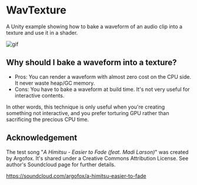 WavTexture
==========

A Unity example showing how to bake a waveform of an audio clip into a texture and use it in a shader.

![gif](http://68.media.tumblr.com/30f650ff39f960963c7b8b0e1a090570/tumblr_ok12382h421qio469o1_500.gif)

Why should I bake a waveform into a texture?
--------------------------------------------

- Pros: You can  render a waveform with almost zero cost on the CPU side. It never waste heap/GC memory.
- Cons: You have to bake a waveform at build time. It's not very useful for interactive contents.

In other words, this technique is only useful when you're creating something not interactive,
and you prefer torturing GPU rather than sacrificing the precious CPU time.

Acknowledgement
---------------

The test song "*A Himitsu - Easier to Fade (feat. Madi Larson)*" was created by Argofox.
It's shared under a Creative Commons Attribution License. See author's Soundcloud page for further details.

https://soundcloud.com/argofox/a-himitsu-easier-to-fade
